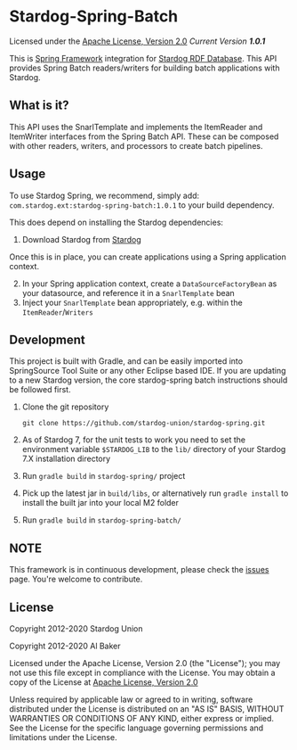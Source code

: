 Stardog-Spring-Batch
==========

Licensed under the [Apache License, Version 2.0](http://www.apache.org/licenses/LICENSE-2.0)
_Current Version **1.0.1**_

This is [Spring Framework](http://springsource.org) integration for [Stardog RDF Database](http://stardog.com). This API provides Spring Batch readers/writers for building batch applications with Stardog.

## What is it? ##

This API uses the SnarlTemplate and implements the ItemReader and ItemWriter interfaces from the Spring Batch API.  These can be composed with other readers, writers, and processors to create batch pipelines.


## Usage ##

To use Stardog Spring, we recommend, simply add: `com.stardog.ext:stardog-spring-batch:1.0.1` to your build dependency.

This does depend on installing the Stardog dependencies:

1. Download Stardog from [Stardog](http://stardog.com)

Once this is in place, you can create applications using a Spring application context.

2. In your Spring application context, create a `DataSourceFactoryBean` as your datasource, and reference it in a `SnarlTemplate` bean
3. Inject your `SnarlTemplate` bean appropriately, e.g. within the `ItemReader`/`Writers`


## Development ##

This project is built with Gradle, and can be easily imported into SpringSource Tool Suite or any other Eclipse based IDE.  If you are updating to a new Stardog version, the core stardog-spring batch instructions should be followed first.

1. Clone the git repository

    ```
    git clone https://github.com/stardog-union/stardog-spring.git
    ```

2. As of Stardog 7, for the unit tests to work you need to set the environment variable
   	`$STARDOG_LIB` to the `lib/` directory of your Stardog 7.X installation directory

3. Run `gradle build` in `stardog-spring/` project
4. Pick up the latest jar in `build/libs`, or alternatively run `gradle install` to install the built jar into your local M2 folder
5. Run `gradle build` in `stardog-spring-batch/`


## NOTE ##

This framework is in continuous development, please check the [issues](https://github.com/stardog-union/stardog-spring/issues) page. You're welcome to contribute.

## License

Copyright 2012-2020 Stardog Union

Copyright 2012-2020 Al Baker

Licensed under the Apache License, Version 2.0 (the "License");
you may not use this file except in compliance with the License.
You may obtain a copy of the License at [Apache License, Version 2.0](http://www.apache.org/licenses/LICENSE-2.0)

Unless required by applicable law or agreed to in writing, software
distributed under the License is distributed on an "AS IS" BASIS,
WITHOUT WARRANTIES OR CONDITIONS OF ANY KIND, either express or implied.
See the License for the specific language governing permissions and
limitations under the License.
